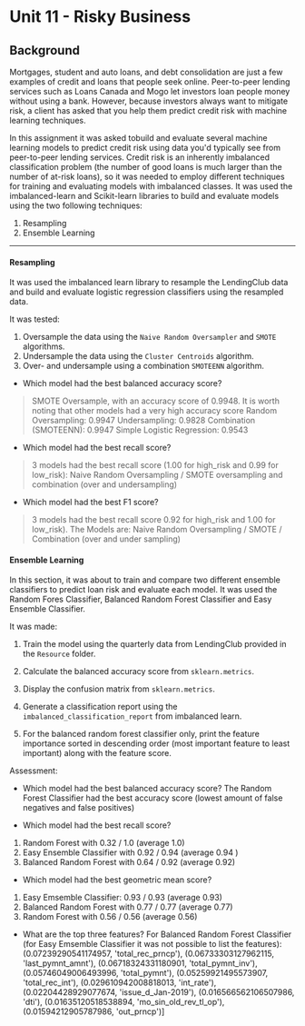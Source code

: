 # Unit 11 - Risky Business
## Background
Mortgages, student and auto loans, and debt consolidation are just a few examples of credit and loans that people seek online. Peer-to-peer lending services such as Loans Canada and Mogo let investors loan people money without using a bank. However, because investors always want to mitigate risk, a client has asked that you help them predict credit risk with machine learning techniques.

In this assignment it was asked tobuild and evaluate several machine learning models to predict credit risk using data you'd typically see from peer-to-peer lending services. Credit risk is an inherently imbalanced classification problem (the number of good loans is much larger than the number of at-risk loans), so it was needed to employ different techniques for training and evaluating models with imbalanced classes. It was used the imbalanced-learn and Scikit-learn libraries to build and evaluate models using the two following techniques:

1. Resampling
2. Ensemble Learning

- - -
#### Resampling
It was used the imbalanced learn library to resample the LendingClub data and build and evaluate logistic regression classifiers using the resampled data.

It was tested:

1. Oversample the data using the `Naive Random Oversampler` and `SMOTE` algorithms.
2. Undersample the data using the `Cluster Centroids` algorithm.
3. Over- and undersample using a combination `SMOTEENN` algorithm.


* Which model had the best balanced accuracy score?
> SMOTE Oversample, with an accuracy score of 0.9948. It is worth noting that other models had a very high accuracy score
> Random Oversampling: 0.9947
> Undersampling: 0.9828
> Combination (SMOTEENN): 0.9947
> Simple Logistic Regression: 0.9543

* Which model had the best recall score?
> 3 models had the best recall score (1.00 for high_risk and 0.99 for low_risk): Naive Random Oversampling / SMOTE oversampling and combination (over and undersampling)

* Which model had the best F1 score?
> 3 models had the best recall score 0.92 for high_risk and 1.00 for low_risk). The Models are: Naive Random Oversampling / SMOTE / Combination (over and under sampling)

#### Ensemble Learning
In this section, it was about to train and compare two different ensemble classifiers to predict loan risk and evaluate each model. It was used the Random Fores Classifier, Balanced Random Forest Classifier and Easy Ensemble Classifier.

It was made:
1. Train the model using the quarterly data from LendingClub provided in the `Resource` folder.

2. Calculate the balanced accuracy score from `sklearn.metrics`.

3. Display the confusion matrix from `sklearn.metrics`.

4. Generate a classification report using the `imbalanced_classification_report` from imbalanced learn.

5. For the balanced random forest classifier only, print the feature importance sorted in descending order (most important feature to least important) along with the feature score.

Assessment:

* Which model had the best balanced accuracy score?
The Random Forest Classifier had the best accuracy score (lowest amount of false negatives and false positives)

* Which model had the best recall score?
1. Random Forest with 0.32 / 1.0 (average 1.0)
2. Easy Ensemble Classifier with 0.92 / 0.94 (average 0.94 )
3. Balanced Random Forest with 0.64 / 0.92 (average 0.92)

* Which model had the best geometric mean score?
1. Easy Emsemble Classifier: 0.93 / 0.93 (average 0.93)
2. Balanced Random Forest with 0.77 / 0.77 (average 0.77)
3. Random Forest with 0.56 / 0.56 (average 0.56)

* What are the top three features?
For Balanced Random Forest Classifier (for Easy Emsemble Classifier it was not possible to list the features):
(0.07239290541174957, 'total_rec_prncp'),
(0.06733303127962115, 'last_pymnt_amnt'),
(0.06718324331180901, 'total_pymnt_inv'),
(0.05746049006493996, 'total_pymnt'),
(0.05259921495573907, 'total_rec_int'),
(0.029610942008818013, 'int_rate'),
(0.02204428929077674, 'issue_d_Jan-2019'),
(0.016566562106507986, 'dti'),
(0.01635120518538894, 'mo_sin_old_rev_tl_op'),
(0.01594212905787986, 'out_prncp')]

